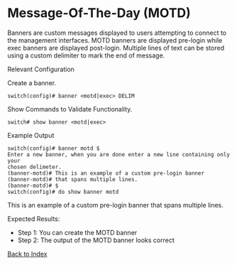 # Message-Of-The-Day (MOTD)

Banners are custom messages displayed to users attempting to connect to the management interfaces. MOTD banners are displayed pre-login while exec banners are displayed post-login. Multiple lines of text can be stored using 
a custom delimiter to mark the end of message. 

Relevant Configuration 

Create a banner.

```
switch(config)# banner <motd|exec> DELIM
```

Show Commands to Validate Functionality. 

```
switch# show banner <motd|exec>
```

Example Output 

```
switch(config)# banner motd $
Enter a new banner, when you are done enter a new line containing only your
chosen delimeter.
(banner-motd)# This is an example of a custom pre-login banner
(banner-motd)# that spans multiple lines.
(banner-motd)# $
switch(config)# do show banner motd
```

This is an example of a custom pre-login banner
that spans multiple lines.


Expected Results: 

* Step 1: You can create the MOTD banner
* Step 2: The output of the MOTD banner looks correct 


[Back to Index](../index.md)
